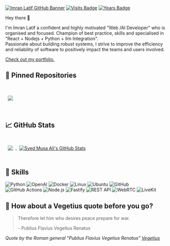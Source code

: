 [![Imran Latif GitHub Banner](./assets/GitHubheader.png)](https://syedmusaali359.github.io/portfolio/)
[![Visits Badge](https://badges.pufler.dev/visits/syedmusaali359/syedmusaali)]()
[![Years Badge](https://badges.pufler.dev/years/syedmusaali359)]()

Hey there 👋

I'm Imran Latif a confident and highly motivated "Web /AI Developer" who is organised and focused. Champion of best practice, skills and specialised in "React + Nodejs + Python + llm Integration". 
<br>
Passionate about building robust systems, I strive to improve the efficiency and reliability of software to positively impact the teams and users involved.

<a href="https:">Check out my portfolio.</a>

## 📌 Pinned Repositories

<br>

<a href="">
  <img align="center" style="margin:1rem 0.5rem" src="https://github-readme-stats.vercel.app/api/pin/?username=imranlatif0345&repo=SonarQube&title_color=ffffff&text_color=c9cacc&icon_color=4AB197&bg_color=1A2B34" />
</a>



<br>
<br>

## &#x1f4c8; GitHub Stats

<br>

<a href="https://github.com/syedmusaali359">
  <img align="center" style="margin:0.5rem" src="https://github-readme-stats.vercel.app/api/top-langs/?username=syedmusaali359&hide=html,css&title_color=ffffff&text_color=c9cacc&icon_color=4AB197&bg_color=1A2B34" />
</a>

<a href="https://github.com/syedmusaali359">
  <img align="center" style="margin:0.5rem" src="https://github-readme-stats.vercel.app/api?username=syedmusaali359&show_icons=true&line_height=27&count_private=true&title_color=ffffff&text_color=c9cacc&icon_color=4AB097&bg_color=1A2B34" alt="Syed Musa Ali's GitHub Stats" />
</a>

<br>
<br>

## 💼 Skills
<img alt="Python" src="https://img.shields.io/badge/Python-3776AB?style=for-the-badge&logo=python&logoColor=white" />
<img alt="OpenAI" src="https://img.shields.io/badge/OpenAI-412991?style=for-the-badge&logo=openai&logoColor=white" />
<img alt="Docker" src="https://img.shields.io/badge/docker-d0d0d0?style=for-the-badge&logo=docker&logoColor=#0db7ed"/>
<img alt="Linux" src="https://img.shields.io/badge/Linux-FCC624?style=for-the-badge&logo=linux&logoColor=black">
<img alt="Ubuntu" src="https://img.shields.io/badge/Ubuntu-E95420?style=for-the-badge&logo=ubuntu&logoColor=white" />
<img alt="GitHub" src="https://img.shields.io/badge/github-%23121011.svg?style=for-the-badge&logo=github&logoColor=white"/>
<img alt="GitHub Actions" src="https://img.shields.io/badge/github-d0d0d0?style=for-the-badge&logo=github-actions&logoColor=blue"/>
<img alt="Node.js" src="https://img.shields.io/badge/Node.js-339933?style=for-the-badge&logo=node.js&logoColor=white" />
<img alt="Fastify" src="https://img.shields.io/badge/Fastify-000000?style=for-the-badge&logo=fastify&logoColor=white" />
<img alt="REST API" src="https://img.shields.io/badge/REST API-005571?style=for-the-badge&logo=rest&logoColor=white" />
<img alt="WebRTC" src="https://img.shields.io/badge/WebRTC-333333?style=for-the-badge&logo=webrtc&logoColor=white" />
<img alt="LiveKit" src="https://img.shields.io/badge/LiveKit-1DA1F2?style=for-the-badge&logo=livekit&logoColor=white" />


<br>

## 📣 How about a Vegetius quote before you go?

> Therefore let him who desires peace prepare for war.
>
> <p>- Publius Flavius Vegetius Renatus</p>

_Quote by the Roman general "Publius Flavius Vegetius Renatus" [Vegetius](https://www.amazon.com/RE-MILITARI-VEGETIUS-Complete-Official/dp/1697849075/)_

<br>

